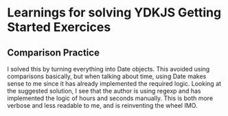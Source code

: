 # Learnings for solving YDKJS Getting Started Exercices
## Comparison Practice
I solved this by turning everything into Date objects. This avoided using comparisons basically, but when talking about time, using Date makes sense to me since it has already implemented the required logic. Looking at the suggested solution, I see that the author is using regexp and has implemented the logic of hours and seconds manually. This is both more verbose and less readable to me, and is reinventing the wheel IMO. 